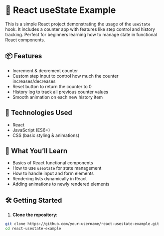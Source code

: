# 🔧 React useState Example

This is a simple React project demonstrating the usage of the `useState` hook. It includes a counter app with features like step control and history tracking. Perfect for beginners learning how to manage state in functional React components.

## 📦 Features

- Increment & decrement counter
- Custom step input to control how much the counter increases/decreases
- Reset button to return the counter to 0
- History log to track all previous counter values
- Smooth animation on each new history item

## 🚀 Technologies Used

- React
- JavaScript (ES6+)
- CSS (basic styling & animations)

## 🧠 What You’ll Learn

- Basics of React functional components
- How to use `useState` for state management
- How to handle input and form elements
- Rendering lists dynamically in React
- Adding animations to newly rendered elements

## 🛠️ Getting Started

1. **Clone the repository**:

```bash
git clone https://github.com/your-username/react-usestate-example.git
cd react-usestate-example
